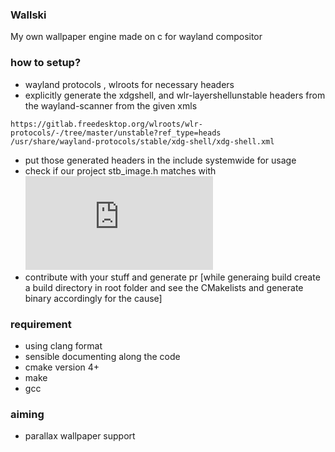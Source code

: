 ### Wallski
My own wallpaper engine made on c for wayland compositor

### how to setup?
- wayland protocols , wlroots for necessary headers
- explicitly generate the xdgshell, and wlr-layershellunstable headers from the wayland-scanner from the given xmls 
```
https://gitlab.freedesktop.org/wlroots/wlr-protocols/-/tree/master/unstable?ref_type=heads
/usr/share/wayland-protocols/stable/xdg-shell/xdg-shell.xml
```
- put those generated headers in the include systemwide for usage
- check if our project stb_image.h matches with ![stb_image](https://github.com/nothings/stb/blob/master/stb_image.h)
- contribute with your stuff and generate pr
[while generaing build create a build directory in root folder and see the CMakelists and generate binary accordingly for the cause]


### requirement
- using clang format
- sensible documenting along the code 
- cmake  version 4+
- make
- gcc

### aiming
- parallax wallpaper support 
